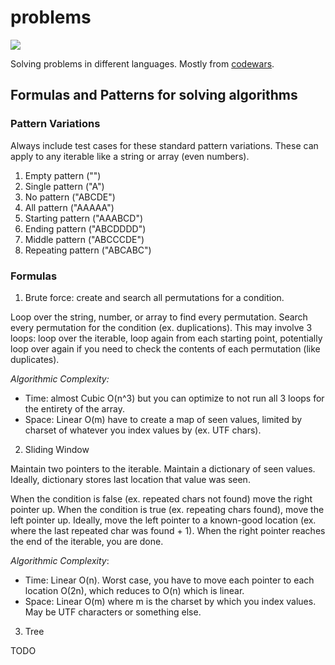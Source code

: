 # problems

[![](https://www.codewars.com/users/JustinDFuller/badges/micro)](https://www.codewars.com/users/JustinDFuller)

Solving problems in different languages. Mostly from [codewars](https://codewars.com).

## Formulas and Patterns for solving algorithms

### Pattern Variations

Always include test cases for these standard pattern variations. These can apply to any iterable like a string or array (even numbers).

1. Empty pattern ("")
2. Single pattern ("A")
3. No pattern ("ABCDE")
4. All pattern ("AAAAA")
5. Starting pattern ("AAABCD")
6. Ending pattern ("ABCDDDD")
7. Middle pattern ("ABCCCDE")
8. Repeating pattern ("ABCABC")

### Formulas

1. Brute force: create and search all permutations for a condition.

Loop over the string, number, or array to find every permutation. Search every permutation for the condition (ex. duplications). This may involve 3 loops: loop over the iterable, loop again from each starting point, potentially loop over again if you need to check the contents of each permutation (like duplicates).

_Algorithmic Complexity:_ 
  - Time: almost Cubic O(n^3) but you can optimize to not run all 3 loops for the entirety of the array.
  - Space: Linear O(m) have to create a map of seen values, limited by charset of whatever you index values by (ex. UTF chars).

2. Sliding Window

Maintain two pointers to the iterable. Maintain a dictionary of seen values. Ideally, dictionary stores last location that value was seen.

When the condition is false (ex. repeated chars not found) move the right pointer up. When the condition is true (ex. repeating chars found), move the left pointer up. Ideally, move the left pointer to a known-good location (ex. where the last repeated char was found + 1). When the right pointer reaches the end of the iterable, you are done.

_Algorithmic Complexity_:
  - Time: Linear O(n). Worst case, you have to move each pointer to each location O(2n), which reduces to O(n) which is linear.
  - Space: Linear O(m) where m is the charset by which you index values. May be UTF characters or something else.

3. Tree

TODO
